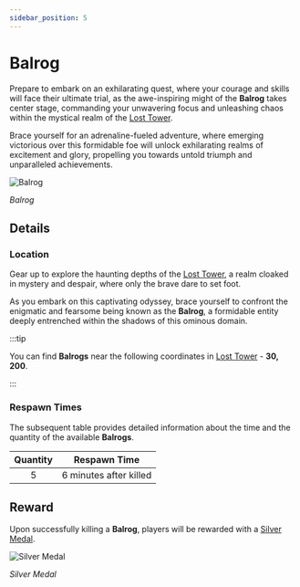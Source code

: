 ```yaml
---
sidebar_position: 5
---
```


# Balrog

Prepare to embark on an exhilarating quest, where your courage and skills will face their ultimate trial, as the awe-inspiring might of the **Balrog** takes center stage, commanding your unwavering focus and unleashing chaos within the mystical realm of the [Lost Tower](/maps/losttower).

Brace yourself for an adrenaline-fueled adventure, where emerging victorious over this formidable foe will unlock exhilarating realms of excitement and glory, propelling you towards untold triumph and unparalleled achievements.

![Balrog](/img/monsters/special/others/balrog.jpg)

_Balrog_

## Details

### Location

Gear up to explore the haunting depths of the [Lost Tower](/maps/losttower), a realm cloaked in mystery and despair, where only the brave dare to set foot.

As you embark on this captivating odyssey, brace yourself to confront the enigmatic and fearsome being known as the **Balrog**, a formidable entity deeply entrenched within the shadows of this ominous domain.

:::tip

You can find **Balrogs** near the following coordinates in [Lost Tower](/maps/losttower) - **30, 200**.

:::

### Respawn Times

The subsequent table provides detailed information about the time and the quantity of the available **Balrogs**.

| Quantity |      Respawn Time      |
| :------: | :--------------------: |
|    5     | 6 minutes after killed |

## Reward

Upon successfully killing a **Balrog**, players will be rewarded with a [Silver Medal](/items/item-bags/non-exc/silver-medal).

![Silver Medal](/img/items/item-bags/silver-medal.png)

_Silver Medal_
